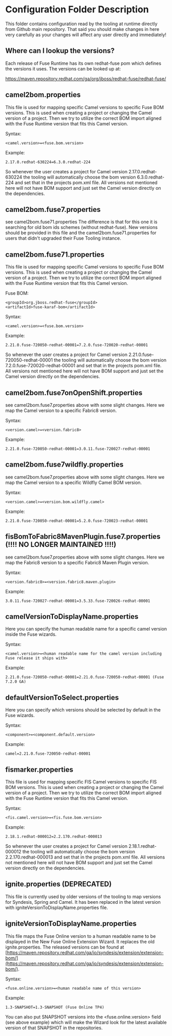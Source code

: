 # Configuration Folder Description
This folder contains configuration read by the tooling at runtime directly from Github main repository. That said you should make changes in here very carefully as your changes will affect any user directly and immediately! 

## Where can I lookup the versions?
Each release of Fuse Runtime has its own redhat-fuse pom which defines the versions it uses. The versions can be looked up at:

[https://maven.repository.redhat.com/ga/org/jboss/redhat-fuse/redhat-fuse/<fuse-release-version>](https://maven.repository.redhat.com/ga/org/jboss/redhat-fuse/redhat-fuse)


## camel2bom.properties
This file is used for mapping specific Camel versions to specific Fuse BOM versions. This is used when creating a project or changing the Camel version of a project. Then we try to utilize the correct BOM import aligned with the Fuse Runtime version that fits this Camel version. 

Syntax:

	<camel.version>=<fuse.bom.version>

Example:
	
	2.17.0.redhat-630224=6.3.0.redhat-224
	
So whenever the user creates a project for Camel version 2.17.0.redhat-630224 the tooling will automatically choose the bom version 6.3.0.redhat-224 and set that in the projects pom.xml file.
All versions not mentioned here will not have BOM support and just set the Camel version directly on the dependencies.


## camel2bom.fuse7.properties
see camel2bom.fuse71.properties
The difference is that for this one it is searching for old bom ids schemes (without redhat-fuse). New versions should be provided in this file and the camel2bom.fuse71.properties for users that didn't upgraded their Fuse Tooling instance.


## camel2bom.fuse71.properties
This file is used for mapping specific Camel versions to specific Fuse BOM versions. This is used when creating a project or changing the Camel version of a project. Then we try to utilize the correct BOM import aligned with the Fuse Runtime version that fits this Camel version. 

Fuse BOM:

	<groupId>org.jboss.redhat-fuse</groupId>
	<artifactId>fuse-karaf-bom</artifactId>
	 
Syntax:

	<camel.version>=<fuse.bom.version>

Example:
	
	2.21.0.fuse-720050-redhat-00001=7.2.0.fuse-720020-redhat-00001
	
So whenever the user creates a project for Camel version 2.21.0.fuse-720050-redhat-00001 the tooling will automatically choose the bom version 7.2.0.fuse-720020-redhat-00001 and set that in the projects pom.xml file.
All versions not mentioned here will not have BOM support and just set the Camel version directly on the dependencies.

## camel2bom.fuse7onOpenShift.properties
see camel2bom.fuse7.properties above with some slight changes. Here we map the Camel version to a specific Fabric8 version.

Syntax:

	<version.camel>=<version.fabric8>

Example:

	2.21.0.fuse-720050-redhat-00001=3.0.11.fuse-720027-redhat-00001


## camel2bom.fuse7wildfly.properties
see camel2bom.fuse7.properties above with some slight changes. Here we map the Camel version to a specific Wildfly Camel BOM version.

Syntax:

	<version.camel>=<version.bom.wildfly.camel>

Example:

	2.21.0.fuse-720050-redhat-00001=5.2.0.fuse-720023-redhat-00001


## fisBomToFabric8MavenPlugin.fuse7.properties (!!!! NO LONGER MAINTAINED !!!!)
see camel2bom.fuse7.properties above with some slight changes. Here we map the Fabric8 version to a specific Fabric8 Maven Plugin version.

Syntax:

	<version.fabric8>=<version.fabric8.maven.plugin>

Example:

	3.0.11.fuse-720027-redhat-00001=3.5.33.fuse-720026-redhat-00001


## camelVersionToDisplayName.properties
Here you can specify the human readable name for a specific camel version inside the Fuse wizards.

Syntax:

	<camel.version>=<human readable name for the camel version including Fuse release it ships with>

Example:

	2.21.0.fuse-720050-redhat-00001=2.21.0.fuse-720050-redhat-00001 (Fuse 7.2.0 GA)


## defaultVersionToSelect.properties
Here you can specify which versions should be selected by default in the Fuse wizards.

Syntax:

	<component>=<component.default.version>

Example:

	camel=2.21.0.fuse-720050-redhat-00001


## fismarker.properties
This file is used for mapping specific FIS Camel versions to specific FIS BOM versions. This is used when creating a project or changing the Camel version of a project. Then we try to utilize the correct BOM import aligned with the Fuse Runtime version that fits this Camel version. 

Syntax:

	<fis.camel.version>=<fis.fuse.bom.version>

Example:
	
	2.18.1.redhat-000012=2.2.170.redhat-000013
	
So whenever the user creates a project for Camel version 2.18.1.redhat-000012 the tooling will automatically choose the bom version 2.2.170.redhat-000013 and set that in the projects pom.xml file.
All versions not mentioned here will not have BOM support and just set the Camel version directly on the dependencies.


## ignite.properties (DEPRECATED)
This file is currently used by older versions of the tooling to map versions for Syndesis, Spring and Camel. It has been replaced in the latest version with igniteVersionToDisplayName.properties file.


## igniteVersionToDisplayName.properties
This file maps the Fuse Online version to a human readable name to be displayed in the New Fuse Online Extension Wizard. It replaces the old ignite.properties.
The released versions can be found at [https://maven.repository.redhat.com/ga/io/syndesis/extension/extension-bom/](https://maven.repository.redhat.com/ga/io/syndesis/extension/extension-bom/).

Syntax:

	<fuse.online.version>=<human readable name of this version>

Example:
	
	1.3-SNAPSHOT=1.3-SNAPSHOT (Fuse Online TP4)
	

You can also put SNAPSHOT versions into the <fuse.online.version> field (see above example) which will make the Wizard look for the latest available version of that SNAPSHOT in the repositories.

